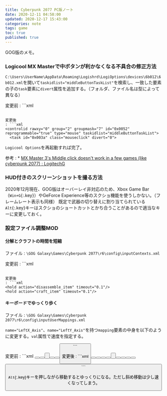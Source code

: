 ```yaml
---
title: Cyberpunk 2077 PC版ノート
date: 2020-12-11 04:58:00
updated: 2020-12-17 15:43:00
categories: note
tags: game
toc: true
published: true
---
```

GOG版のメモ。

### Logicool MX Masterで中ボタンが利かなくなる不具合の修正方法

`C:\Users\UserName\AppData\Roaming\Logishrd\LogiOptions\devices\6b012\6b012.xml`を開いて`taskidlist="middleButtonTaskList"`を検索し、一致した要素の子の`task`要素に`divert`属性を追加する。（フォルダ、ファイル名は型によって異なる）

変更前
: ```xml
  <controlid rawxy="0" group="2" groupmask="7" id="0x0052" reprogrammable="true" type="mouse" taskidlist="middleButtonTaskList">
    <task id="0x003a" class="mouseclick">
  ```

変更後
: ```xml
  <controlid rawxy="0" group="2" groupmask="7" id="0x0052" reprogrammable="true" type="mouse" taskidlist="middleButtonTaskList">
    <task id="0x003a" class="mouseclick" divert="0">
  ```

`Logicool Options`を再起動すれば完了。

参考
: * [MX Master 3's Middle click doesn't work in a few games \(like cyberpunk 2077\) : LogitechG](https://www.reddit.com/r/LogitechG/comments/ka1xm7/mx_master_3s_middle_click_doesnt_work_in_a_few/)

### HUD付きのスクリーンショットを撮る方法

2020年12月現在、GOG版はオーバーレイ非対応のため、Xbox Game Bar（`Win+G`{:.key}）やGeForce Experience等のスクショ機能を使うしかない。（フレームレート表示も同様）
既定で武器の切り替えに割り当てられている`Alt`{:.key}キーはスクショのショートカットとかち合うことがあるので適当なキーに変更しておく。

### 設定ファイル調整MOD

#### 分解とクラフトの時間を短縮

ファイル
: `\GOG Galaxy\Games\Cyberpunk 2077\r6\config\inputContexts.xml`

変更前
: ```xml
  <hold action="disassemble_item" timeout="0.4"/>
  <hold action="craft_item" timeout="0.8"/>
  ```

変更後
: ```xml
  <hold action="disassemble_item" timeout="0.1"/>
  <hold action="craft_item" timeout="0.1"/>
  ```

#### キーボードでゆっくり歩く

ファイル
: `\GOG Galaxy\Games\Cyberpunk 2077\r6\config\inputUserMappings.xml`

`name="LeftX_Axis"`、`name="LeftY_Axis"`を持つ`mapping`要素の中身を以下のように変更する。`val`属性で速度を指定する。

変更前
: ```xml
  <mapping name="LeftX_Axis" type="Axis">
    <button id="IK_Pad_LeftAxisX"/>
    <button id="IK_A" val="-1.0" overridableUI="left"/>
    <button id="IK_D" val="1.0" overridableUI="right"/>
  </mapping>

  <mapping name="LeftY_Axis" type="Axis">
    <button id="IK_Pad_LeftAxisY"/>
    <button id="IK_W" val="1.0" overridableUI="forward"/>
    <button id="IK_S" val="-1.0" overridableUI="back"/>
  </mapping>
  ```

変更後
: ```xml
  <mapping name="LeftX_Axis" type="Axis">
    <button id="IK_Pad_LeftAxisX"/>
    <button id="IK_A" val="-1.0" overridableUI="left"/>
    <button id="IK_D" val="1.0" overridableUI="right"/>
    <button id="IK_Alt" val="0.1" overridableUI="left"/>
    <button id="IK_Alt" val="0.1" overridableUI="right"/>
  </mapping>

  <mapping name="LeftY_Axis" type="Axis">
    <button id="IK_Pad_LeftAxisY"/>
    <button id="IK_W" val="1.0" overridableUI="forward"/>
    <button id="IK_S" val="-1.0" overridableUI="back"/>
    <button id="IK_Alt" val="0.1" overridableUI="forward"/>
    <button id="IK_Alt" val="0.1" overridableUI="back"/>
  </mapping>
  ```

`Alt`{:.key}キーを押しながら移動するとゆっくりになる。ただし斜め移動は少し速くなってしまう。
